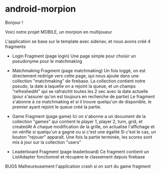 # android-morpion

Bonjour !

Voici notre projet MOBILE, un morpion en multijoueur

L'application se base sur le template avec sidenav, et nous avons créé 4 fragments

- Login Fragment (page login)
Une page simple pour choisir un pseudonyme pour le matchmaking

- Matchmaking Fragment (page matchmaking)
Un fois loggé, on est directement redirigé vers cette page, qui nous ajoute dans une collection "matchmaking" de firebase. 
La collection contient notre pseudo, la date à laquelle on a rejoint la queue, et un champs "refreshedAt" qui se rafraichit toutes les 2 sec
avec la date actuelle (pour s'assurer qu'on est toujours en recherche de partie)
Le fragment s'abonne à ce matchmaking et si il trouve quelqu'un de disponible, le premier ayant rejoint le queue créé la partie.

- Game Fragment (page game)
Ici on s'abonne a un document de la collection "games" qui contient le player 1, player 2, turn, grid, et createdAt
A chaque modification de la grille, on actualise l'affichage et on vérifie si quelqu'un a gagné ou si c'est une égalité
Si c'est le cas, un bouton "rejouer" apparaît.
Une fois la partie terminée, les scores sont mis à jour sur la collection "users"


- Leaderboard Fragment (page leaderboard)
Ce fragment contient un ListAdapter fonctionnel et récupère le classement depuis firebase


BUGS
Malheureusement l'application crash si on sort du game fragment

